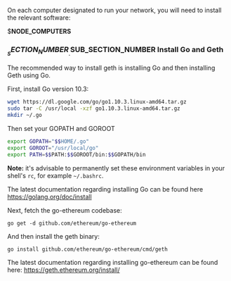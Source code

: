 On each computer designated to run your network, you will need to install the 
relevant software:

$__NODE_COMPUTERS__

### $__SECTION_NUMBER__.$__SUB_SECTION_NUMBER__ Install Go and Geth

The recommended way to install geth is installing Go and then installing Geth
using Go.

First, install Go version 10.3:

```bash
wget https://dl.google.com/go/go1.10.3.linux-amd64.tar.gz
sudo tar -C /usr/local -xzf go1.10.3.linux-amd64.tar.gz
mkdir ~/.go
```

Then set your GOPATH and GOROOT

```bash
export GOPATH="$$HOME/.go"
export GOROOT="/usr/local/go"
export PATH=$$PATH:$$GOROOT/bin:$$GOPATH/bin
```

**Note:** it's advisable to permanently set these environment variables
 in your shell's `rc`, for example `~/.bashrc`.

The latest documentation regarding installing Go can be found here
<https://golang.org/doc/install>

Next, fetch the go-ethereum codebase:

`go get -d github.com/ethereum/go-ethereum`

And then install the geth binary:

`go install github.com/ethereum/go-ethereum/cmd/geth`

The latest documentation regarding installing go-ethereum can be found here:
<https://geth.ethereum.org/install/>

